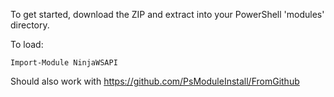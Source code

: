 To get started, download the ZIP and extract into your PowerShell 'modules' directory.

To load:

```Import-Module NinjaWSAPI```

Should also work with https://github.com/PsModuleInstall/FromGithub
